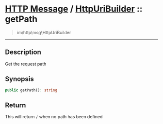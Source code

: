 # [HTTP Message](http.md) / [HttpUriBuilder](http-HttpUriBuilder.md) :: getPath
 > im\http\msg\HttpUriBuilder
____

## Description
Get the request path

## Synopsis
```php
public getPath(): string
```

## Return
This will return `/` when no path has been defined
